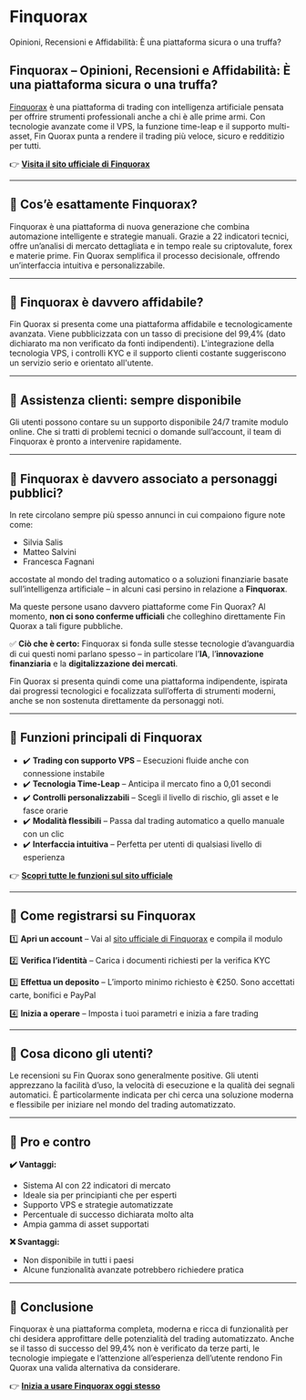 # Finquorax
Opinioni, Recensioni e Affidabilità: È una piattaforma sicura o una truffa?

## Finquorax – Opinioni, Recensioni e Affidabilità: È una piattaforma sicura o una truffa?

[Finquorax](https://finquorax.it) è una piattaforma di trading con intelligenza artificiale pensata per offrire strumenti professionali anche a chi è alle prime armi. Con tecnologie avanzate come il VPS, la funzione time-leap e il supporto multi-asset, Fin Quorax punta a rendere il trading più veloce, sicuro e redditizio per tutti.

👉 **[Visita il sito ufficiale di Finquorax](https://finquorax.it)**

---

## 📌 Cos’è esattamente Finquorax?

Finquorax è una piattaforma di nuova generazione che combina automazione intelligente e strategie manuali. Grazie a 22 indicatori tecnici, offre un’analisi di mercato dettagliata e in tempo reale su criptovalute, forex e materie prime. Fin Quorax semplifica il processo decisionale, offrendo un’interfaccia intuitiva e personalizzabile.

---

## 📌 Finquorax è davvero affidabile?

Fin Quorax si presenta come una piattaforma affidabile e tecnologicamente avanzata. Viene pubblicizzata con un tasso di precisione del 99,4% (dato dichiarato ma non verificato da fonti indipendenti). L'integrazione della tecnologia VPS, i controlli KYC e il supporto clienti costante suggeriscono un servizio serio e orientato all'utente.

---

## 📌 Assistenza clienti: sempre disponibile

Gli utenti possono contare su un supporto disponibile 24/7 tramite modulo online. Che si tratti di problemi tecnici o domande sull’account, il team di Finquorax è pronto a intervenire rapidamente.

---

## 📌 Finquorax è davvero associato a personaggi pubblici?

In rete circolano sempre più spesso annunci in cui compaiono figure note come:

- Silvia Salis
- Matteo Salvini
- Francesca Fagnani

accostate al mondo del trading automatico o a soluzioni finanziarie basate sull’intelligenza artificiale – in alcuni casi persino in relazione a **Finquorax**.

Ma queste persone usano davvero piattaforme come Fin Quorax? Al momento, **non ci sono conferme ufficiali** che colleghino direttamente Fin Quorax a tali figure pubbliche.

✅ **Ciò che è certo:** Finquorax si fonda sulle stesse tecnologie d’avanguardia di cui questi nomi parlano spesso – in particolare l’**IA**, l’**innovazione finanziaria** e la **digitalizzazione dei mercati**.

Fin Quorax si presenta quindi come una piattaforma indipendente, ispirata dai progressi tecnologici e focalizzata sull’offerta di strumenti moderni, anche se non sostenuta direttamente da personaggi noti.

---

## 📌 Funzioni principali di Finquorax

- ✔️ **Trading con supporto VPS** – Esecuzioni fluide anche con connessione instabile
- ✔️ **Tecnologia Time-Leap** – Anticipa il mercato fino a 0,01 secondi
- ✔️ **Controlli personalizzabili** – Scegli il livello di rischio, gli asset e le fasce orarie
- ✔️ **Modalità flessibili** – Passa dal trading automatico a quello manuale con un clic
- ✔️ **Interfaccia intuitiva** – Perfetta per utenti di qualsiasi livello di esperienza

👉 **[Scopri tutte le funzioni sul sito ufficiale](https://finquorax.it)**

---

## 📌 Come registrarsi su Finquorax

1️⃣ **Apri un account** – Vai al [sito ufficiale di Finquorax](https://finquorax.it) e compila il modulo

2️⃣ **Verifica l’identità** – Carica i documenti richiesti per la verifica KYC

3️⃣ **Effettua un deposito** – L’importo minimo richiesto è €250. Sono accettati carte, bonifici e PayPal

4️⃣ **Inizia a operare** – Imposta i tuoi parametri e inizia a fare trading

---

## 📌 Cosa dicono gli utenti?

Le recensioni su Fin Quorax sono generalmente positive. Gli utenti apprezzano la facilità d’uso, la velocità di esecuzione e la qualità dei segnali automatici. È particolarmente indicata per chi cerca una soluzione moderna e flessibile per iniziare nel mondo del trading automatizzato.

---

## 📌 Pro e contro

**✔️ Vantaggi:**
- Sistema AI con 22 indicatori di mercato
- Ideale sia per principianti che per esperti
- Supporto VPS e strategie automatizzate
- Percentuale di successo dichiarata molto alta
- Ampia gamma di asset supportati

**❌ Svantaggi:**
- Non disponibile in tutti i paesi
- Alcune funzionalità avanzate potrebbero richiedere pratica

---

## 📌 Conclusione

Finquorax è una piattaforma completa, moderna e ricca di funzionalità per chi desidera approfittare delle potenzialità del trading automatizzato. Anche se il tasso di successo del 99,4% non è verificato da terze parti, le tecnologie impiegate e l’attenzione all’esperienza dell’utente rendono Fin Quorax una valida alternativa da considerare.

👉 **[Inizia a usare Finquorax oggi stesso](https://finquorax.it)**
